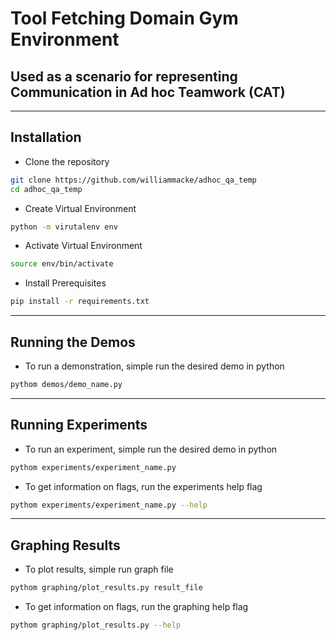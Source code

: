 # Tool Fetching Domain Gym Environment
## Used as a scenario for representing Communication in Ad hoc Teamwork (CAT)
-------------------------------------------
## Installation
* Clone the repository
```bash
git clone https://github.com/williammacke/adhoc_qa_temp
cd adhoc_qa_temp
```
* Create Virtual Environment
```bash
python -m virutalenv env
```
* Activate Virtual Environment
```bash
source env/bin/activate
```
* Install Prerequisites
```bash
pip install -r requirements.txt
```
--------------------------------------------------
## Running the Demos
* To run a demonstration, simple run the desired demo in python
```bash
pythom demos/demo_name.py
```
------------------------------------------------
## Running Experiments
* To run an experiment, simple run the desired demo in python
```bash
pythom experiments/experiment_name.py
```
* To get information on flags, run the experiments help flag
```bash
pythom experiments/experiment_name.py --help
```
----------------------------------------------------
## Graphing Results
* To plot results, simple run graph file
```bash
pythom graphing/plot_results.py result_file
```
* To get information on flags, run the graphing help flag
```bash
pythom graphing/plot_results.py --help
```

